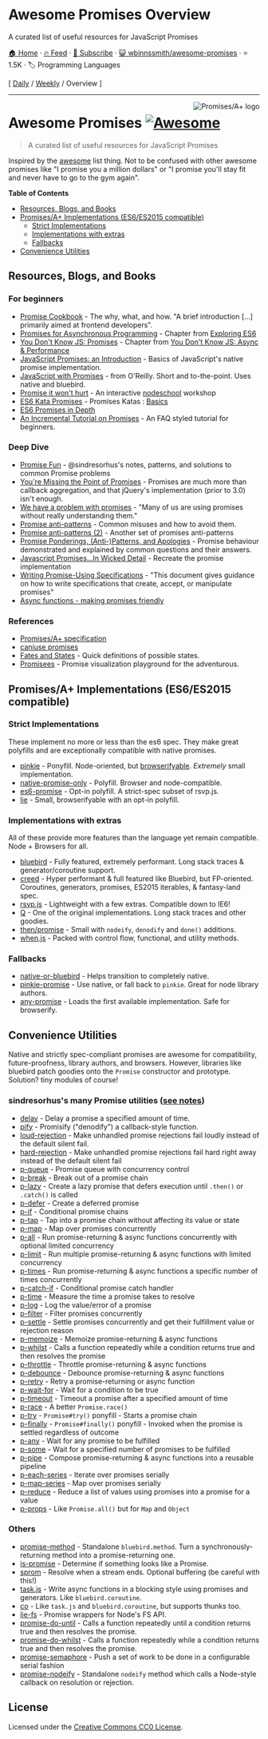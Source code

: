 # Awesome Promises Overview

A curated list of useful resources for JavaScript Promises

[🏠 Home](/README.md) · [🔥 Feed](https://test.trackawesomelist.com/wbinnssmith/awesome-promises/rss.xml) · [📮 Subscribe](https://trackawesomelist.us17.list-manage.com/subscribe?u=d2f0117aa829c83a63ec63c2f&id=36a103854c) · [😺 wbinnssmith/awesome-promises](https://github.com/wbinnssmith/awesome-promises/blob/master/README.md) · ⭐ 1.5K · 🏷️ Programming Languages

[ [Daily](/content/wbinnssmith/awesome-promises/README.md) / [Weekly](/content/wbinnssmith/awesome-promises/week/README.md) / Overview ]

---

<a href="https://promisesaplus.com/">
    <img src="https://promisesaplus.com/assets/logo-small.png" alt="Promises/A+ logo" align="right" />
</a>

# Awesome Promises [![Awesome](https://cdn.rawgit.com/sindresorhus/awesome/d7305f38d29fed78fa85652e3a63e154dd8e8829/media/badge.svg)](https://github.com/sindresorhus/awesome)

> A curated list of useful resources for JavaScript Promises

Inspired by the [awesome](https://github.com/sindresorhus/awesome) list thing. Not to be confused with other awesome promises like "I promise you a million dollars" or "I promise you'll stay fit and never have to go to the gym again".

**Table of Contents**

*   [Resources, Blogs, and Books](#resources-blogs-and-books)
*   [Promises/A+ Implementations (ES6/ES2015 compatible)](#promisesa-implementations-es6es2015-compatible)
    *   [Strict Implementations](#strict-implementations)
    *   [Implementations with extras](#implementations-with-extras)
    *   [Fallbacks](#fallbacks)
*   [Convenience Utilities](#convenience-utilities)

## Resources, Blogs, and Books

### For beginners

*   [Promise Cookbook](https://github.com/mattdesl/promise-cookbook) - The why, what, and how. "A brief introduction \[...] primarily aimed at frontend developers".
*   [Promises for Asynchronous Programming](http://exploringjs.com/es6/ch_promises.html) - Chapter from [Exploring ES6](http://exploringjs.com/)
*   [You Don't Know JS: Promises](https://github.com/getify/You-Dont-Know-JS/blob/master/async%20&%20performance/ch3.md) - Chapter from [You Don't Know JS: Async & Performance](https://github.com/getify/You-Dont-Know-JS/tree/master/async%20%26%20performance)
*   [JavaScript Promises: an Introduction](https://developers.google.com/web/fundamentals/getting-started/primers/promises) - Basics of JavaScript's native promise implementation.
*   [JavaScript with Promises](http://shop.oreilly.com/product/0636920032151.do) - from O'Reilly. Short and to-the-point. Uses native and bluebird.
*   [Promise it won't hurt](https://github.com/stevekane/promise-it-wont-hurt) - An interactive [nodeschool](https://nodeschool.io/) workshop
*   [ES6 Kata Promises](http://es6katas.org/) - Promises Katas : [Basics](http://tddbin.com/#?kata=es6/language/promise/basics)
*   [ES6 Promises in Depth](https://ponyfoo.com/articles/es6-promises-in-depth)
*   [An Incremental Tutorial on Promises](http://www.sohamkamani.com/blog/2016/08/28/incremenal-tutorial-to-promises/) - An FAQ styled tutorial for beginners.

### Deep Dive

*   [Promise Fun](https://github.com/sindresorhus/promise-fun) - @sindresorhus's notes, patterns, and solutions to common Promise problems
*   [You're Missing the Point of Promises](https://blog.domenic.me/youre-missing-the-point-of-promises/) - Promises are much more than callback aggregation, and that jQuery's implementation (prior to 3.0) isn't enough.
*   [We have a problem with promises](https://pouchdb.com/2015/05/18/we-have-a-problem-with-promises.html) - "Many of us are using promises without really understanding them."
*   [Promise anti-patterns](https://github.com/petkaantonov/bluebird/wiki/Promise-anti-patterns) - Common misuses and how to avoid them.
*   [Promise anti-patterns (2)](http://taoofcode.net/promise-anti-patterns/) - Another set of promises anti-patterns
*   [Promise Ponderings, (Anti-)Patterns, and Apologies](https://sdgluck.github.io/2015/08/24/promise-ponderings-patterns-apologies/) - Promise behaviour demonstrated and explained by common questions and their answers.
*   [Javascript Promises...In Wicked Detail](http://www.mattgreer.org/articles/promises-in-wicked-detail/) - Recreate the promise implementation
*   [Writing Promise-Using Specifications](https://www.w3.org/2001/tag/doc/promises-guide) - "This document gives guidance on how to write specifications that create, accept, or manipulate promises"
*   [Async functions - making promises friendly](https://developers.google.com/web/fundamentals/getting-started/primers/async-functions)

### References

*   [Promises/A+ specification](https://promisesaplus.com/)
*   [caniuse promises](http://caniuse.com/#feat=promises)
*   [Fates and States](https://github.com/domenic/promises-unwrapping/blob/master/docs/states-and-fates.md) - Quick definitions of possible states.
*   [Promisees](https://bevacqua.github.io/promisees/) - Promise visualization playground for the adventurous.

## Promises/A+ Implementations (ES6/ES2015 compatible)

### Strict Implementations

These implement no more or less than the es6 spec. They make great polyfills and are exceptionally compatible with native promises.

*   [pinkie](https://github.com/floatdrop/pinkie) - Ponyfill. Node-oriented, but [browserifyable](https://github.com/substack/node-browserify). *Extremely* small implementation.
*   [native-promise-only](https://github.com/getify/native-promise-only) - Polyfill. Browser and node-compatible.
*   [es6-promise](https://github.com/stefanpenner/es6-promise) - Opt-in polyfill. A strict-spec subset of rsvp.js.
*   [lie](https://github.com/calvinmetcalf/lie) - Small, browserifyable with an opt-in polyfill.

### Implementations with extras

All of these provide more features than the language yet remain compatible. Node + Browsers for all.

*   [bluebird](https://github.com/petkaantonov/bluebird) - Fully featured, extremely performant. Long stack traces & generator/coroutine support.
*   [creed](https://github.com/briancavalier/creed) - Hyper performant & full featured like Bluebird, but FP-oriented. Coroutines, generators, promises, ES2015 iterables, & fantasy-land spec.
*   [rsvp.js](https://github.com/tildeio/rsvp.js/) - Lightweight with a few extras. Compatible down to IE6!
*   [Q](https://github.com/kriskowal/q) - One of the original implementations. Long stack traces and other goodies.
*   [then/promise](https://github.com/then/promise) - Small with `nodeify`, `denodify` and `done()` additions.
*   [when.js](https://github.com/cujojs/when) - Packed with control flow, functional, and utility methods.

### Fallbacks

*   [native-or-bluebird](https://www.npmjs.com/package/native-or-bluebird) - Helps transition to completely native.
*   [pinkie-promise](https://github.com/floatdrop/pinkie-promise) - Use native, or fall back to `pinkie`. Great for node library authors.
*   [any-promise](https://github.com/kevinbeaty/any-promise) - Loads the first available implementation. Safe for browserify.

## Convenience Utilities

Native and strictly spec-compliant promises are awesome for compatibility, future-proofness, library authors, and browsers. However, libraries like bluebird patch goodies onto the `Promise` constructor and prototype. Solution? tiny modules of course!

### sindresorhus's many Promise utilities ([see notes](https://github.com/sindresorhus/promise-fun))

*   [delay](https://github.com/sindresorhus/delay) - Delay a promise a specified amount of time.
*   [pify](https://github.com/sindresorhus/pify) - Promisify ("denodify") a callback-style function.
*   [loud-rejection](https://github.com/sindresorhus/loud-rejection) - Make unhandled promise rejections fail loudly instead of the default silent fail.
*   [hard-rejection](https://github.com/sindresorhus/hard-rejection) - Make unhandled promise rejections fail hard right away instead of the default silent fail
*   [p-queue](https://github.com/sindresorhus/p-queue) - Promise queue with concurrency control
*   [p-break](https://github.com/sindresorhus/p-break) - Break out of a promise chain
*   [p-lazy](https://github.com/sindresorhus/p-lazy) - Create a lazy promise that defers execution until `.then()` or `.catch()` is called
*   [p-defer](https://github.com/sindresorhus/p-defer) - Create a deferred promise
*   [p-if](https://github.com/sindresorhus/p-if) - Conditional promise chains
*   [p-tap](https://github.com/sindresorhus/p-tap) - Tap into a promise chain without affecting its value or state
*   [p-map](https://github.com/sindresorhus/p-map) - Map over promises concurrently
*   [p-all](https://github.com/sindresorhus/p-all) - Run promise-returning & async functions concurrently with optional limited concurrency
*   [p-limit](https://github.com/sindresorhus/p-limit) - Run multiple promise-returning & async functions with limited concurrency
*   [p-times](https://github.com/sindresorhus/p-times) - Run promise-returning & async functions a specific number of times concurrently
*   [p-catch-if](https://github.com/sindresorhus/p-catch-if) - Conditional promise catch handler
*   [p-time](https://github.com/sindresorhus/p-time) - Measure the time a promise takes to resolve
*   [p-log](https://github.com/sindresorhus/p-log) - Log the value/error of a promise
*   [p-filter](https://github.com/sindresorhus/p-filter) - Filter promises concurrently
*   [p-settle](https://github.com/sindresorhus/p-settle) - Settle promises concurrently and get their fulfillment value or rejection reason
*   [p-memoize](https://github.com/sindresorhus/p-memoize) - Memoize promise-returning & async functions
*   [p-whilst](https://github.com/sindresorhus/p-whilst) - Calls a function repeatedly while a condition returns true and then resolves the promise
*   [p-throttle](https://github.com/sindresorhus/p-throttle) - Throttle promise-returning & async functions
*   [p-debounce](https://github.com/sindresorhus/p-debounce) - Debounce promise-returning & async functions
*   [p-retry](https://github.com/sindresorhus/p-retry) - Retry a promise-returning or async function
*   [p-wait-for](https://github.com/sindresorhus/p-wait-for) - Wait for a condition to be true
*   [p-timeout](https://github.com/sindresorhus/p-timeout) - Timeout a promise after a specified amount of time
*   [p-race](https://github.com/sindresorhus/p-race) - A better `Promise.race()`
*   [p-try](https://github.com/sindresorhus/p-try) - `Promise#try()` ponyfill - Starts a promise chain
*   [p-finally](https://github.com/sindresorhus/p-finally) - `Promise#finally()` ponyfill - Invoked when the promise is settled regardless of outcome
*   [p-any](https://github.com/sindresorhus/p-any) - Wait for any promise to be fulfilled
*   [p-some](https://github.com/sindresorhus/p-some) - Wait for a specified number of promises to be fulfilled
*   [p-pipe](https://github.com/sindresorhus/p-pipe) - Compose promise-returning & async functions into a reusable pipeline
*   [p-each-series](https://github.com/sindresorhus/p-each-series) - Iterate over promises serially
*   [p-map-series](https://github.com/sindresorhus/p-map-series) - Map over promises serially
*   [p-reduce](https://github.com/sindresorhus/p-reduce) - Reduce a list of values using promises into a promise for a value
*   [p-props](https://github.com/sindresorhus/p-props) - Like `Promise.all()` but for `Map` and `Object`

### Others

*   [promise-method](https://github.com/wbinnssmith/promise-method) - Standalone `bluebird.method`. Turn a synchronously-returning method into a promise-returning one.
*   [is-promise](https://github.com/then/is-promise) - Determine if something looks like a Promise.
*   [sprom](https://github.com/then/sprom) - Resolve when a stream ends. Optional buffering (be careful with this!)
*   [task.js](https://github.com/mozilla/task.js) - Write async functions in a blocking style using promises and generators. Like `bluebird.coroutine`.
*   [co](https://github.com/tj/co) - Like `task.js` and `bluebird.coroutine`, but supports thunks too.
*   [lie-fs](https://www.npmjs.com/package/lie-fs) - Promise wrappers for Node's FS API.
*   [promise-do-until](https://github.com/busterc/promise-do-until) - Calls a function repeatedly until a condition returns true and then resolves the promise.
*   [promise-do-whilst](https://github.com/busterc/promise-do-whilst) - Calls a function repeatedly while a condition returns true and then resolves the promise.
*   [promise-semaphore](https://github.com/samccone/promise-semaphore) - Push a set of work to be done in a configurable serial fashion
*   [promise-nodeify](https://github.com/kevinoid/promise-nodeify) - Standalone `nodeify` method which calls a Node-style callback on resolution or rejection.

## License

Licensed under the [Creative Commons CC0 License](https://creativecommons.org/publicdomain/zero/1.0/).

